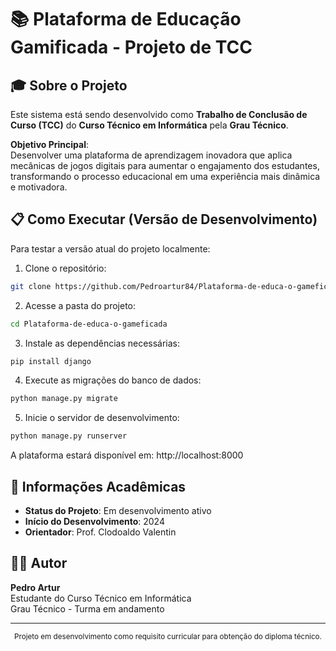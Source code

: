 # 📚 Plataforma de Educação Gamificada - Projeto de TCC

## 🎓 Sobre o Projeto
Este sistema está sendo desenvolvido como **Trabalho de Conclusão de Curso (TCC)** do **Curso Técnico em Informática** pela **Grau Técnico**.

**Objetivo Principal**:  
Desenvolver uma plataforma de aprendizagem inovadora que aplica mecânicas de jogos digitais para aumentar o engajamento dos estudantes, transformando o processo educacional em uma experiência mais dinâmica e motivadora.

## 📋 Como Executar (Versão de Desenvolvimento)
Para testar a versão atual do projeto localmente:

1. Clone o repositório:
```bash
git clone https://github.com/Pedroartur84/Plataforma-de-educa-o-gameficada.git
```

2. Acesse a pasta do projeto:
```bash
cd Plataforma-de-educa-o-gameficada
```

3. Instale as dependências necessárias:
```bash
pip install django
```

4. Execute as migrações do banco de dados:
```bash
python manage.py migrate
```

5. Inicie o servidor de desenvolvimento:
```bash
python manage.py runserver
```

A plataforma estará disponível em: http://localhost:8000

## 📅 Informações Acadêmicas
- **Status do Projeto**: Em desenvolvimento ativo
- **Início do Desenvolvimento**: 2024
- **Orientador**: Prof. Clodoaldo Valentin

## 👨‍💻 Autor
**Pedro Artur**  
Estudante do Curso Técnico em Informática  
Grau Técnico - Turma em andamento

---

<div align="center">
  <sub>Projeto em desenvolvimento como requisito curricular para obtenção do diploma técnico.</sub>
</div>
